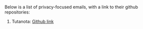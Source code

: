 Below is a list of privacy-focused  emails, with a link to their github repositories:

1) Tutanota: [Github link](https://github.com/tutao/tutanota)
